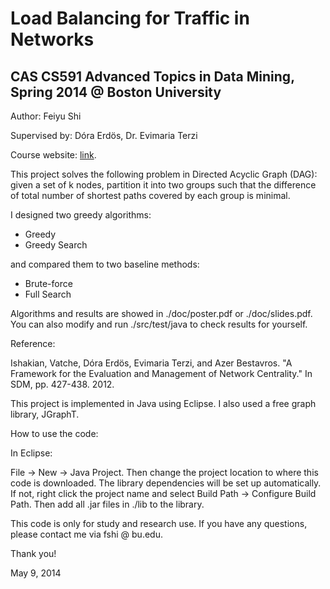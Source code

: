 Load Balancing for Traffic in Networks
=============================

CAS CS591 Advanced Topics in Data Mining, Spring 2014 @ Boston University
----------------------------------------------------------------------------------------------------------

Author: Feiyu Shi

Supervised by: Dóra Erdös, Dr. Evimaria Terzi

Course website: [link](http://www.cs.bu.edu/~evimaria/cs591-14.html).

This project solves the following problem in Directed Acyclic Graph (DAG): given a set of k nodes, 
partition it into two groups such that the difference of total number of shortest paths covered by each group 
is minimal.

I designed two greedy algorithms:

* Greedy 
* Greedy Search

and compared them to two baseline methods:

* Brute-force
* Full Search

Algorithms and results are showed in ./doc/poster.pdf or ./doc/slides.pdf. 
You can also modify and run  ./src/test/java to check results for yourself.

Reference:

Ishakian, Vatche, Dóra Erdös, Evimaria Terzi, and Azer
Bestavros. "A Framework for the Evaluation and Management
of Network Centrality." In SDM, pp. 427-438. 2012.

This project is implemented in Java using Eclipse. I also used a free graph library, JGraphT.

How to use the code:

In Eclipse:

File -> New -> Java Project. Then change the project location to where this code is downloaded.
The library dependencies will be set up automatically. If not, right click the project name and select
Build Path -> Configure Build Path. Then add all .jar files in ./lib to the library.

This code is only for study and research use.
If you have any questions, please contact me via fshi @ bu.edu.

Thank you!

May 9, 2014